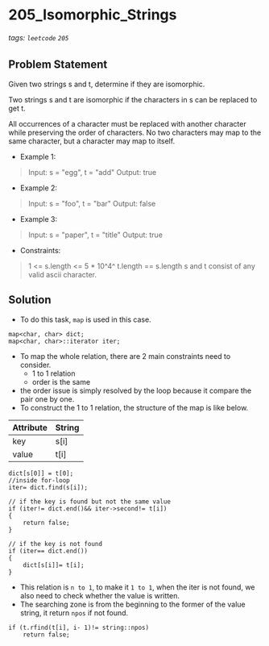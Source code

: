 # 205_Isomorphic_Strings
###### tags: `leetcode` `205`
## Problem Statement
Given two strings s and t, determine if they are isomorphic.

Two strings s and t are isomorphic if the characters in s can be replaced to get t.

All occurrences of a character must be replaced with another character while preserving the order of characters. No two characters may map to the same character, but a character may map to itself.

- Example 1:

> Input: s = "egg", t = "add"
> Output: true
- Example 2:

> Input: s = "foo", t = "bar"
> Output: false
- Example 3:

> Input: s = "paper", t = "title"
> Output: true
 
- Constraints:

> 1 <= s.length <= 5 * 10^4^
> t.length == s.length
> s and t consist of any valid ascii character.

## Solution
- To do this task, ```map``` is used in this case.
```cpp=
map<char, char> dict;
map<char, char>::iterator iter;
```
- To map the whole relation, there are 2 main constraints need to consider.
    - 1 to 1 relation
    - order is the same
- the order issue is simply resolved by the loop because it compare the pair one by one.
- To construct the 1 to 1 relation, the structure of the map is like below.

|Attribute|String|
|-|-|
|key|s[i]|
|value|t[i]|

```cpp=
dict[s[0]] = t[0];
//inside for-loop
iter= dict.find(s[i]);

// if the key is found but not the same value
if (iter!= dict.end()&& iter->second!= t[i]) 
{
    return false;
}

// if the key is not found
if (iter== dict.end())
{
    dict[s[i]]= t[i];
}
```
- This relation is ```n to 1```, to make it ```1 to 1```, when the iter is not found, we also need to check whether the value is written.
- The searching zone is from the beginning to the former of the value string, it return ```npos``` if not found.
```cpp=
if (t.rfind(t[i], i- 1)!= string::npos)
    return false;
```